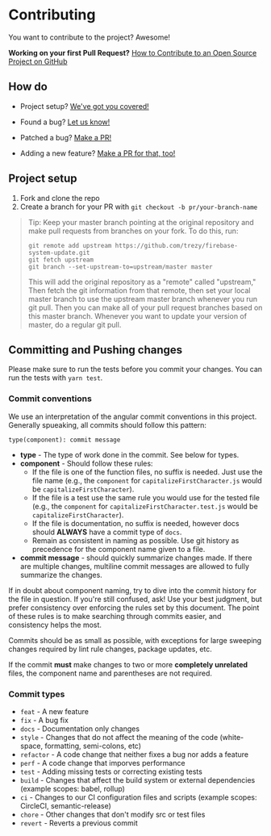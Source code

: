 # Contributing

You want to contribute to the project? Awesome!

**Working on your first Pull Request?**
[How to Contribute to an Open Source Project on GitHub][egghead]

## How do

* Project setup?
  [We've got you covered!](#project-setup)

* Found a bug?
  [Let us know!][bugs]

* Patched a bug?
  [Make a PR!][new-pr]

* Adding a new feature?
  [Make a PR for that, too!][new-pr]

## Project setup

1. Fork and clone the repo
1. Create a branch for your PR with `git checkout -b pr/your-branch-name`

> Tip: Keep your master branch pointing at the original repository and make pull requests from branches on your fork. To do this, run:
>
> ```
> git remote add upstream https://github.com/trezy/firebase-system-update.git
> git fetch upstream
> git branch --set-upstream-to=upstream/master master
> ```
>
> This will add the original repository as a "remote" called "upstream," Then fetch the git information from that remote, then set your local master branch to use the upstream master branch whenever you run git pull. Then you can make all of your pull request branches based on this master branch. Whenever you want to update your version of master, do a regular git pull.

## Committing and Pushing changes

Please make sure to run the tests before you commit your changes. You can run the tests with `yarn test`.

### Commit conventions

We use an interpretation of the angular commit conventions in this project. Generally spueaking, all commits should follow this pattern:

```
type(component): commit message
```

* **type** - The type of work done in the commit. See below for types.
* **component** - Should follow these rules:
    * If the file is one of the function files, no suffix is needed. Just use the file name (e.g., the `component` for `capitalizeFirstCharacter.js` would be `capitalizeFirstCharacter`).
    * If the file is a test use the same rule you would use for the tested file (e.g., the `component` for `capitalizeFirstCharacter.test.js` would be `capitalizeFirstCharacter`).
    * If the file is documentation, no suffix is needed, however docs should **ALWAYS** have a commit type of `docs`.
    * Remain as consistent in naming as possible. Use git history as precedence for the component name given to a file.
* **commit message** - should quickly summarize changes made. If there are multiple changes, multiline commit messages are allowed to fully summarize the changes.

If in doubt about component naming, try to dive into the commit history for the file in question. If you're still confused, ask! Use your best judgment, but prefer consistency over enforcing the rules set by this document. The point of these rules is to make searching through commits easier, and consistency helps the most.

Commits should be as small as possible, with exceptions for large sweeping changes required by lint rule changes, package updates, etc.

If the commit **must** make changes to two or more **completely unrelated** files, the component name and parentheses are not required.

### Commit types
* `feat` - A new feature
* `fix` - A bug fix
* `docs` - Documentation only changes
* `style` - Changes that do not affect the meaning of the code (white-space, formatting, semi-colons, etc)
* `refactor` - A code change that neither fixes a bug nor adds a feature
* `perf` - A code change that imporves performance
* `test` - Adding missing tests or correcting existing tests
* `build` - Changes that affect the build system or external dependencies (example scopes: babel, rollup)
* `ci` - Changes to our CI configuration files and scripts (example scopes: CircleCI, semantic-release)
* `chore` - Other changes that don't modify src or test files
* `revert` - Reverts a previous commit





[bugs]: https://github.com/trezy/firebase-system-update/issues/new?labels=bug
[egghead]: https://egghead.io/series/how-to-contribute-to-an-open-source-project-on-github
[new-pr]: https://github.com/trezy/firebase-system-update/compare
[ops-email]: mailto:t@trezy.com
